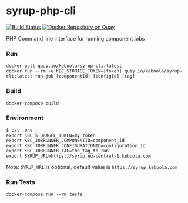 # syrup-php-cli

[![Build Status](https://travis-ci.org/keboola/syrup-php-cli.svg?branch=master)](https://travis-ci.org/keboola/syrup-php-cli)
[![Docker Repository on Quay](https://quay.io/repository/keboola/syrup-cli/status "Docker Repository on Quay")](https://quay.io/repository/keboola/syrup-cli)

PHP Command line interface for running component jobs

### Run

```
docker pull quay.io/keboola/syrup-cli:latest
docker run --rm -e KBC_STORAGE_TOKEN=[token] quay.io/keboola/syrup-cli:latest run-job [componentId] [configId] [tag] 
```


### Build

```
docker-compose build
```

### Environment

```
$ cat .env
export KBC_STORAGEL_TOKEN=my_token
export KBC_JOBRUNNER_COMPONENTID=component_id
export KBC_JOBRUNNER_CONFIGURATIONID=configuration_id
export KBC_JOBRUNNER_TAG=the_tag_to_run
export SYRUP_URL=https://syrup.eu-central-1.keboola.com
```

Note: `SYRUP_URL` is optional, default value is `https://syrup.keboola.com`

### Run Tests

```
docker-compose run --rm tests
```
